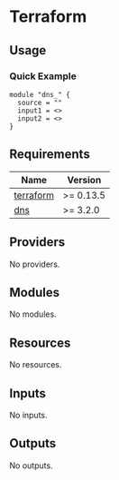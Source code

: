 # Terraform

<Short TF module description>

## Usage

### Quick Example

```hcl
module "dns_" {
  source = ""
  input1 = <>
  input2 = <>
}
```

## Requirements

| Name | Version |
|------|---------|
| <a name="requirement_terraform"></a> [terraform](#requirement\_terraform) | >= 0.13.5 |
| <a name="requirement_dns"></a> [dns](#requirement\_dns) | >= 3.2.0 |

## Providers

No providers.

## Modules

No modules.

## Resources

No resources.

## Inputs

No inputs.

## Outputs

No outputs.
